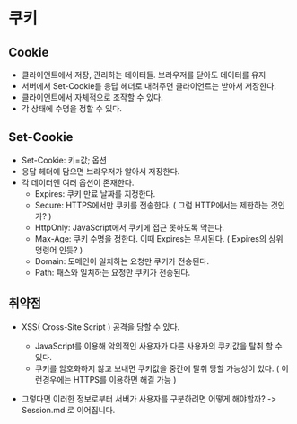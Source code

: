 # 쿠키

## Cookie

- 클라이언트에서 저장, 관리하는 데이터들. 브라우저를 닫아도 데이터를 유지
- 서버에서 Set-Cookie를 응답 헤더로 내려주면 클라이언트는 받아서 저장한다.
- 클라이언트에서 자체적으로 조작할 수 있다.
- 각 상태에 수명을 정할 수 있다.

## Set-Cookie

- Set-Cookie: 키=값; 옵션
- 응답 헤더에 담으면 브라우저가 알아서 저장한다.
- 각 데이터엔 여러 옵션이 존재한다.
  - Expires: 쿠키 만료 날짜를 지정한다.
  - Secure: HTTPS에서만 쿠키를 전송한다. ( 그럼 HTTP에서는 제한하는 것인가? )
  - HttpOnly: JavaScript에서 쿠키에 접근 못하도록 막는다.
  - Max-Age: 쿠키 수명을 정한다. 이때 Expires는 무시된다. ( Expires의 상위 명령어 인듯? )
  - Domain: 도메인이 일치하는 요청만 쿠키가 전송된다.
  - Path: 패스와 일치하는 요청만 쿠키가 전송된다.

## 취약점

- XSS( Cross-Site Script ) 공격을 당할 수 있다.

  - JavaScript를 이용해 악의적인 사용자가 다른 사용자의 쿠키값을 탈취 할 수 있다.
  - 쿠키를 암호화하지 않고 보내면 쿠키값을 중간에 탈취 당할 가능성이 있다. ( 이런경우에는 HTTPS를 이용하면 해결 가능 )

- 그렇다면 이러한 정보로부터 서버가 사용자를 구분하려면 어떻게 해야할까? -> Session.md 로 이어집니다.
